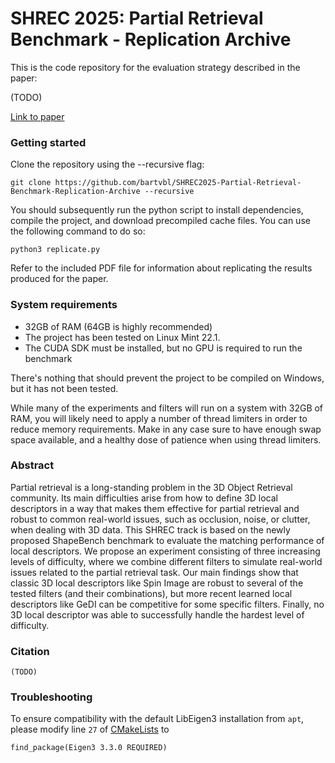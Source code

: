 # SHREC 2025: Partial Retrieval Benchmark - Replication Archive

This is the code repository for the evaluation strategy described in the paper:

(TODO)

[Link to paper](https://todo)

### Getting started

Clone the repository using the --recursive flag:
```
git clone https://github.com/bartvbl/SHREC2025-Partial-Retrieval-Benchmark-Replication-Archive --recursive
```
You should subsequently run the python script to install dependencies, compile the project, and download precompiled cache files. You can use the following command to do so:
```
python3 replicate.py
```
Refer to the included PDF file for information about replicating the results produced for the paper.

### System requirements
* 32GB of RAM (64GB is highly recommended)
* The project has been tested on Linux Mint 22.1.
* The CUDA SDK must be installed, but no GPU is required to run the benchmark

There's nothing that should prevent the project to be compiled on Windows, but it has not been tested.

While many of the experiments and filters will run on a system with 32GB of RAM, you will likely need to apply a number of thread limiters in order to reduce memory requirements. Make in any case sure to have enough swap space available, and a healthy dose of patience when using thread limiters.

### Abstract

Partial retrieval is a long-standing problem in the 3D Object Retrieval community. Its main difficulties arise from how to define 3D local descriptors in a way that makes them effective for partial retrieval and robust to common real-world issues, such as occlusion, noise, or clutter, when dealing with 3D data. This SHREC track is based on the newly proposed ShapeBench benchmark to evaluate the matching performance of local descriptors. We propose an experiment consisting of three increasing levels of difficulty, where we combine different filters to simulate real-world issues related to the partial retrieval task. Our main findings show that classic 3D local descriptors like Spin Image are robust to several of the tested filters (and their combinations), but more recent learned local descriptors like GeDI can be competitive for some specific filters. Finally, no 3D local descriptor was able to successfully handle the hardest level of difficulty.

### Citation

```
(TODO)
```

### Troubleshooting
To ensure compatibility with the default LibEigen3 installation from `apt`, please modify line `27` of [CMakeLists](https://github.com/bartvbl/ShapeBench-Replication-Archive/blob/main/CMakeLists.txt) to
```
find_package(Eigen3 3.3.0 REQUIRED)
```
